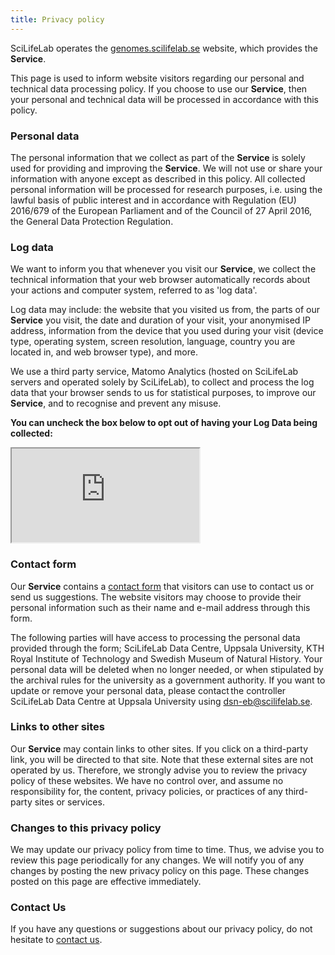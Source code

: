 ```yaml
---
title: Privacy policy
---
```


SciLifeLab operates the [genomes.scilifelab.se](https://genomes.scilifelab.se/) website, which provides the **Service**.

This page is used to inform website visitors regarding our personal and technical data processing policy. If you choose to use our **Service**, then your personal and technical data will be processed in accordance with this policy.

### Personal data

The personal information that we collect as part of the **Service** is solely used for providing and improving the **Service**. We will not use or share your information with anyone except as described in this policy. All collected personal information will be processed for research purposes, i.e. using the lawful basis of public interest and in accordance with Regulation (EU) 2016/679 of the European Parliament and of the Council of 27 April 2016, the General Data Protection Regulation.

### Log data

We want to inform you that whenever you visit our **Service**, we collect the technical information that your web browser automatically records about your actions and computer system, referred to as 'log data'.

Log data may include: the website that you visited us from, the parts of our **Service** you visit, the date and duration of your visit, your anonymised IP address, information from the device that you used during your visit (device type, operating system, screen resolution, language, country you are located in, and web browser type), and more.

We use a third party service, Matomo Analytics (hosted on SciLifeLab servers and operated solely by SciLifeLab), to collect and process the log data that your browser sends to us for statistical purposes, to improve our **Service**, and to recognise and prevent any misuse.

**You can uncheck the box below to opt out of having your Log Data being collected:**

<iframe id="matoOpOut" src="https://matomo.dc.scilifelab.se/index.php?module=CoreAdminHome&action=optOut&language=en&fontSize=16px&fontFamily=Helvetica"></iframe>

### Contact form

Our **Service** contains a <a href="/contact">contact form</a> that visitors can use to contact us or send us suggestions. The website visitors may choose to provide their personal information such as their name and e-mail address through this form.

The following parties will have access to processing the personal data provided through the form; SciLifeLab Data Centre, Uppsala University, KTH Royal Institute of Technology and Swedish Museum of Natural History. Your personal data will be deleted when no longer needed, or when stipulated by the archival rules for the university as a government authority. If you want to update or remove your personal data, please contact the controller SciLifeLab Data Centre at Uppsala University using [dsn-eb@scilifelab.se](mailto:dsn-eb@scilifelab.se).

### Links to other sites

Our **Service** may contain links to other sites. If you click on a third-party link, you will be directed to that site. Note that these external sites are not operated by us. Therefore, we strongly advise you to review the privacy policy of these websites. We have no control over, and assume no responsibility for, the content, privacy policies, or practices of any third-party sites or services.

### Changes to this privacy policy

We may update our privacy policy from time to time.
Thus, we advise you to review this page periodically for any changes.
We will notify you of any changes by posting the new privacy policy on this page.
These changes posted on this page are effective immediately.

### Contact Us

If you have any questions or suggestions about our privacy policy, do not hesitate to <a href="/contact">contact us</a>.
